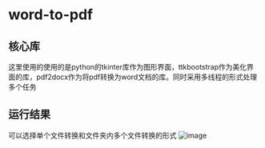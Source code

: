 # word-to-pdf

## 核心库
这里使用的使用的是python的tkinter库作为图形界面，ttkbootstrap作为美化界面的库，pdf2docx作为将pdf转换为word文档的库。同时采用多线程的形式处理多个任务

## 运行结果

可以选择单个文件转换和文件夹内多个文件转换的形式
![image](https://user-images.githubusercontent.com/78332649/179391576-5d8007f8-3a22-4c0b-b89e-10806fc5cc83.png)
